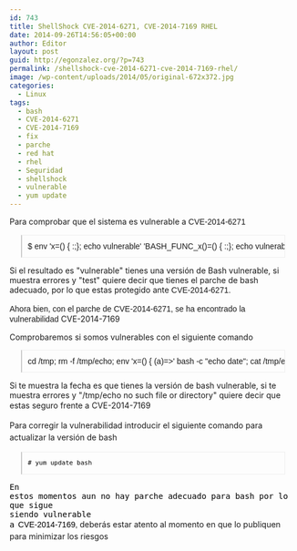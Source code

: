 ```yaml
---
id: 743
title: ShellShock CVE-2014-6271, CVE-2014-7169 RHEL
date: 2014-09-26T14:56:05+00:00
author: Editor
layout: post
guid: http://egonzalez.org/?p=743
permalink: /shellshock-cve-2014-6271-cve-2014-7169-rhel/
image: /wp-content/uploads/2014/05/original-672x372.jpg
categories:
  - Linux
tags:
  - bash
  - CVE-2014-6271
  - CVE-2014-7169
  - fix
  - parche
  - red hat
  - rhel
  - Seguridad
  - shellshock
  - vulnerable
  - yum update
---
```

Para comprobar que el sistema es vulnerable a <span style="font-family: 'Liberation Sans', 'Trebuchet MS', 'Bitstream Vera Sans', helvetica, verdana, arial, sans-serif; line-height: 18.2000007629395px;">CVE-2014-6271</span>
<pre style="border-width: 1px 1px 1px 2px; border-style: solid; border-color: #eeeeee #eeeeee #eeeeee #cccccc; margin: 10px 20px; padding: 10px; vertical-align: baseline; font-family: 'Liberation Sans', 'Luxi Sans', 'Trebuchet MS', 'Bitstream Vera Sans', helvetica, verdana, arial, sans-serif; white-space: pre; overflow-x: auto; width: auto; word-wrap: normal; line-height: 18.2000007629395px; background-image: initial; background-attachment: initial; background-size: initial; background-origin: initial; background-clip: initial; background-position: initial; background-repeat: repeat;">$ env 'x=() { :;}; echo vulnerable' 'BASH_FUNC_x()=() { :;}; echo vulnerable' bash -c "echo test"</pre>
<!--more-->

Si el resultado es "vulnerable" tienes una versión de Bash vulnerable, si muestra errores y "test" quiere decir que tienes el parche de bash adecuado, por lo que estas protegido ante <span style="font-family: 'Liberation Sans', 'Trebuchet MS', 'Bitstream Vera Sans', helvetica, verdana, arial, sans-serif; line-height: 18.2000007629395px;">CVE-2014-6271.</span>

<span style="font-family: 'Liberation Sans', 'Trebuchet MS', 'Bitstream Vera Sans', helvetica, verdana, arial, sans-serif; line-height: 18.2000007629395px;">Ahora bien, con el parche de CVE-2014-6271, se ha encontrado la vulnerabilidad </span>CVE-2014-7169

Comprobaremos si somos vulnerables con el siguiente comando
<pre style="border-width: 1px 1px 1px 2px; border-style: solid; border-color: #eeeeee #eeeeee #eeeeee #cccccc; margin: 10px 20px; padding: 10px; vertical-align: baseline; font-family: 'Liberation Sans', 'Luxi Sans', 'Trebuchet MS', 'Bitstream Vera Sans', helvetica, verdana, arial, sans-serif; white-space: pre; overflow-x: auto; width: auto; word-wrap: normal; line-height: 18.2000007629395px; background-image: initial; background-attachment: initial; background-size: initial; background-origin: initial; background-clip: initial; background-position: initial; background-repeat: repeat;">cd /tmp; rm -f /tmp/echo; env 'x=() { (a)=&gt;' bash -c "echo date"; cat /tmp/echo</pre>
Si te muestra la fecha es que tienes la versión de bash vulnerable, si te muestra errores y "/tmp/echo no such file or directory" quiere decir que estas seguro frente a <span style="line-height: 20.7999992370605px;">CVE-2014-7169</span>

<span style="line-height: 20.7999992370605px;">Para corregir la vulnerabilidad introducir el siguiente comando para actualizar la versión de bash</span>
<pre style="border-width: 1px 1px 1px 2px; border-style: solid; border-color: #eeeeee #eeeeee #eeeeee #cccccc; margin: 10px 20px; padding: 10px; vertical-align: baseline; font-family: 'Liberation Sans', 'Luxi Sans', 'Trebuchet MS', 'Bitstream Vera Sans', helvetica, verdana, arial, sans-serif; white-space: pre; overflow-x: auto; width: auto; word-wrap: normal; line-height: 18.2000007629395px; background-image: initial; background-attachment: initial; background-size: initial; background-origin: initial; background-clip: initial; background-position: initial; background-repeat: repeat;"><span style="color: #000000;"><code style="font-size: 11px; border: 0px; margin: 0px; padding: 0px; vertical-align: baseline; overflow-x: auto; width: auto; word-wrap: normal; background: transparent;"># yum update bash</code></span></pre>
<span style="font-family: tahoma,geneva,sans-serif; color: #000000;"><code style="font-size: 11px; border: 0px; margin: 0px; padding: 0px; vertical-align: baseline; overflow-x: auto; width: auto; word-wrap: normal; background: transparent;"><span style="font-size: 14px;">En estos momentos aun no hay parche adecuado para bash por lo que sigue siendo vulnerable a</span> </code></span><span style="line-height: 20.7999992370605px;"><span style="font-family: lucida sans unicode,lucida grande,sans-serif;"><span style="font-family: tahoma,geneva,sans-serif; color: #000000;">CVE-2014-7169</span>,</span> deberás estar atento al momento en que lo publiquen para minimizar los riesgos</span>